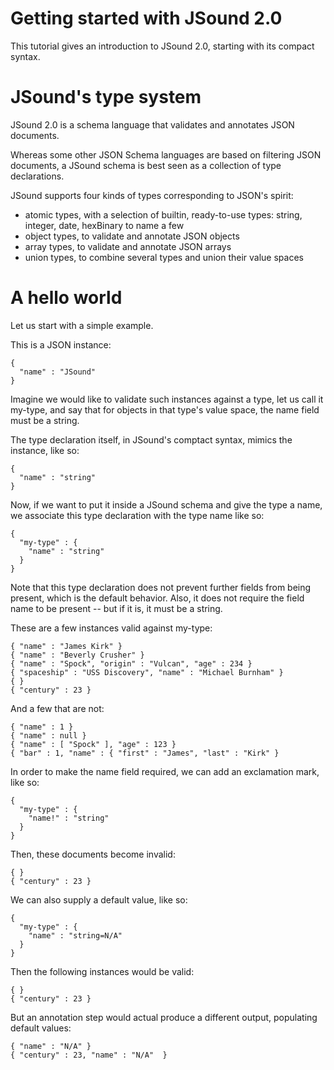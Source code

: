 # Getting started with JSound 2.0

This tutorial gives an introduction to JSound 2.0, starting with its compact syntax.

# JSound's type system

JSound 2.0 is a schema language that validates and annotates JSON documents.

Whereas some other JSON Schema languages are based on filtering JSON documents, a JSound schema is best seen as a collection of type declarations.

JSound supports four kinds of types corresponding to JSON's spirit:

- atomic types, with a selection of builtin, ready-to-use types: string, integer, date, hexBinary to name a few
- object types, to validate and annotate JSON objects
- array types, to validate and annotate JSON arrays
- union types, to combine several types and union their value spaces

# A hello world

Let us start with a simple example.

This is a JSON instance:

```
{
  "name" : "JSound"
}
```

Imagine we would like to validate such instances against a type, let us call it my-type, and say that for objects in that type's value space, the name field must be a string.

The type declaration itself, in JSound's comptact syntax, mimics the instance, like so:

```
{
  "name" : "string"
}
```

Now, if we want to put it inside a JSound schema and give the type a name, we associate this type declaration with the type name like so:

```
{
  "my-type" : {
    "name" : "string"
  }
}
```

Note that this type declaration does not prevent further fields from being present, which is the default behavior. Also, it does not require the field name to be present -- but if it is, it must be a string.

These are a few instances valid against my-type:

```
{ "name" : "James Kirk" }
{ "name" : "Beverly Crusher" }
{ "name" : "Spock", "origin" : "Vulcan", "age" : 234 }
{ "spaceship" : "USS Discovery", "name" : "Michael Burnham" }
{ }
{ "century" : 23 }
```

And a few that are not:
```
{ "name" : 1 }
{ "name" : null }
{ "name" : [ "Spock" ], "age" : 123 }
{ "bar" : 1, "name" : { "first" : "James", "last" : "Kirk" }
```

In order to make the name field required, we can add an exclamation mark, like so:

```
{
  "my-type" : {
    "name!" : "string"
  }
}
```

Then, these documents become invalid:

```
{ }
{ "century" : 23 }
```

We can also supply a default value, like so:

```
{
  "my-type" : {
    "name" : "string=N/A"
  }
}
```

Then the following instances would be valid:

```
{ }
{ "century" : 23 }
```

But an annotation step would actual produce a different output, populating default values:

```
{ "name" : "N/A" }
{ "century" : 23, "name" : "N/A"  }
```
